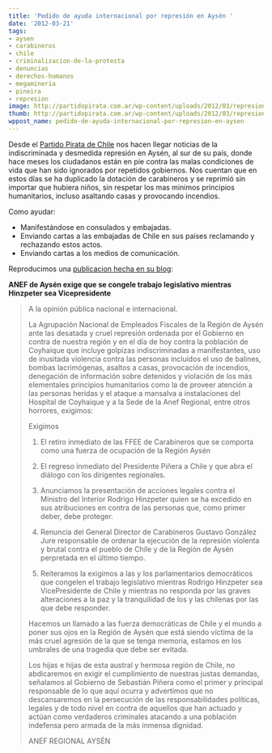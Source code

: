```yaml
---
title: 'Pedido de ayuda internacional por represión en Aysén '
date: '2012-03-21'
tags:
- aysen
- carabineros
- chile
- criminalizacion-de-la-protesta
- denuncias
- derechos-humanos
- megamineria
- pineira
- represion
image: http://partidopirata.com.ar/wp-content/uploads/2012/03/represion-aysen-febrero14-2012.jpg
thumb: http://partidopirata.com.ar/wp-content/uploads/2012/03/represion-aysen-febrero14-2012-150x150.jpg
wppost_name: pedido-de-ayuda-internacional-por-represion-en-aysen
---
```


Desde el <a href="http://www.partidopirata.cl" title="Partido Pirata Chile" target="_blank">Partido Pirata de Chile</a> nos hacen llegar noticias de la indiscriminada y desmedida represión en Aysén, al sur de su país, donde hace meses los ciudadanos están en pie contra las malas condiciones de vida que han sido ignorados por repetidos gobiernos. Nos cuentan que en estos días se ha duplicado la dotación de carabineros y se reprimió sin importar que hubiera niños, sin respetar los mas minimos principios humanitarios, incluso asaltando casas y provocando incendios.

Como ayudar:	
<ul>
<li>Manifestándose en consulados y embajadas.</li>
<li>Enviando cartas a las embajadas de Chile en sus países reclamando y rechazando estos actos.</li>
<li>Enviando cartas a los medios de comunicación.</li>
</ul>

Reproducimos una <a href="http://www.partidopirata.cl/noticias/919-anef-de-aysen-exige-que-se-congele-trabajo-legislativo-mientras-hinzpeter-sea-vicepresidente.html" title="ANEF de Aysén exige que se congele trabajo legislativo mientras Hinzpeter sea Vicepresidente" target="_blank">publicacion hecha en su blog</a>:

<strong>ANEF de Aysén exige que se congele trabajo legislativo mientras Hinzpeter sea Vicepresidente</strong>


<blockquote>A la opinión pública nacional e internacional.

La Agrupación Nacional de Empleados Fiscales de la Región de Aysén ante las desatada y cruel represión ordenada por el Gobierno en contra de nuestra región y en el día de hoy contra la población de Coyhaique que incluye golpizas indiscriminadas a manifestantes, uso de inusitada violencia contra las personas incluidos el uso de balines, bombas lacrimógenas, asaltos a casas, provocación de incendios, denegación de información sobre detenidos y violación de los más elementales principios humanitarios como la de proveer atención a las personas heridas y el ataque a mansalva a instalaciones del Hospital de Coyhaique y a la Sede de la Anef Regional, entre otros horrores, exigimos:

Exigimos

1) El retiro inmediato de las FFEE de Carabineros que se comporta como una fuerza de ocupación de la Región Aysén

2) El regreso inmediato del Presidente Piñera a Chile y que abra el diálogo con los dirigentes regionales.

3) Anunciamos la presentación de acciones legales contra el Ministro del Interior Rodrigo Hinzpeter quien se ha excedido en sus atribuciones en contra de las personas que, como primer deber, debe proteger.

4) Renuncia del General Director de Carabineros Gustavo González Jure responsable de ordenar la ejecución de la represión violenta y brutal contra el pueblo de Chile y de la Región de Aysén perpretada en el último tiempo.

5) Reiteramos la exigimos a las y los parlamentarios democráticos que congelen el trabajo legislativo mientras Rodrigo Hinzpeter sea VicePresidente de Chile y mientras no responda por las graves alteraciones a la paz y la tranquilidad de los y las chilenas por las que debe responder.

Hacemos un llamado a las fuerza democráticas de Chile y el mundo a poner sus ojos en la Región de Aysén que está siendo víctima de la más cruel agresión de la que se tenga memoria, estamos en los umbrales de una tragedia que debe ser evitada.

Los hijas e hijas de esta austral y hermosa región de Chile, no abdicaremos en exigir el cumplimiento de nuestras justas demandas, señalamos al Gobierno de Sebastián Piñera como el primer y principal responsable de lo que aquí ocurra y advertimos que no descansaremos en la persecución de las responsabilidades políticas, legales y de todo nivel en contra de aquellos que han actuado y actúan como verdaderos criminales atacando a una población indefensa pero armada de la más inmensa dignidad.

ANEF REGIONAL AYSÉN</blockquote>
